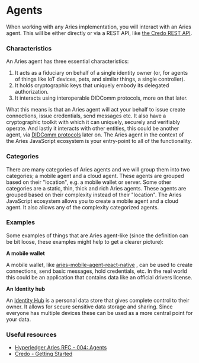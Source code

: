 # Agents

When working with any Aries implementation, you will interact with an Aries
agent. This will be either directly or via a REST API, like [the Credo REST
API](https://github.com/openwallet-foundation/credo-ts-ext/tree/main/packages/rest).

### Characteristics

An Aries agent has three essential characteristics:

1. It acts as a fiduciary on behalf of a single identity owner (or, for agents
   of things like IoT devices, pets, and similar things, a single controller).
1. It holds cryptographic keys that uniquely embody its delegated
   authorization.
1. It interacts using interoperable DIDComm protocols, more on that later.

What this means is that an Aries agent will act your behalf to issue create
connections, issue credentials, send messages etc. It also have a cryptographic
toolkit with which it can uniquely, securely and verifiably operate. And lastly
it interacts with other entities, this could be another agent, via [DIDComm
protocols](https://identity.foundation/didcomm-messaging/spec/) later on. The
Aries agent in the context of the Aries JavaScript ecosystem is your entry-point
to all of the functionality.

### Categories

There are many categories of Aries agents and we will group them into two
categories; a mobile agent and a cloud agent. These agents are grouped based on
their "location", e.g. a mobile wallet or server. Some other categories are a
static, thin, thick and rich Aries agents. These agents are grouped based on
their complexity instead of their "location". The Aries JavaScript ecosystem
allows you to create a mobile agent and a cloud agent. It also allows any of
the complexity categorized agents.

### Examples

Some examples of things that are Aries agent-like (since the definition can be
bit loose, these examples might help to get a clearer picture):

**A mobile wallet**

A mobile wallet, like
[aries-mobile-agent-react-native](https://github.com/hyperledger/aries-mobile-agent-react-native)
, can be used to create connections, send basic messages, hold credentials,
etc. In the real world this could be an application that contains data like an
official drivers license.

**An Identity hub**

An [Identity Hub](https://didproject.azurewebsites.net/docs/hub-overview.html)
is a personal data store that gives complete control to their owner. It allows
for secure sensitive data storage and sharing. Since everyone has multiple
devices these can be used as a more central point for your data.

### Useful resources

- [Hyperledger Aries RFC - 004:
  Agents](https://github.com/hyperledger/aries-rfcs/blob/main/concepts/0004-agents/README.md)
- [Credo - Getting
  Started](https://github.com/openwallet-foundation/credo-ts-docs/tree/main/versioned_docs/version-0.3/getting-started)
